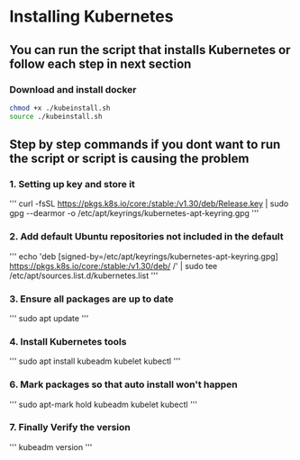 # Installing Kubernetes
## You can run the script that installs Kubernetes or follow each step in next section
### Download and install docker
```bash
chmod +x ./kubeinstall.sh
source ./kubeinstall.sh
```
## Step by step commands if you dont want to run the script or script is causing the problem
### 1. Setting up key and store it
'''
curl -fsSL https://pkgs.k8s.io/core:/stable:/v1.30/deb/Release.key | sudo gpg --dearmor -o /etc/apt/keyrings/kubernetes-apt-keyring.gpg
'''
### 2. Add default Ubuntu repositories not included in the default
'''
echo 'deb [signed-by=/etc/apt/keyrings/kubernetes-apt-keyring.gpg] https://pkgs.k8s.io/core:/stable:/v1.30/deb/ /' | sudo tee /etc/apt/sources.list.d/kubernetes.list
'''
### 3. Ensure all packages are up to date
'''
sudo apt update
'''
### 4. Install Kubernetes tools
'''
sudo apt install kubeadm kubelet kubectl
'''
### 6. Mark packages so that auto install won't happen
'''
sudo apt-mark hold kubeadm kubelet kubectl
'''
### 7. Finally Verify the version
'''
kubeadm version
'''
